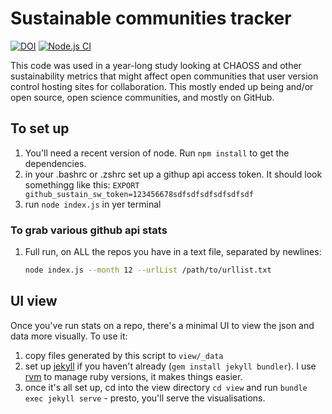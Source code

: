 # Sustainable communities tracker

[![DOI](https://zenodo.org/badge/DOI/10.5281/zenodo.8082469.svg)](https://doi.org/10.5281/zenodo.8082469) 
[![Node.js CI](https://github.com/yochannah/sustainable-communities-tracker/actions/workflows/node.js.yml/badge.svg)](https://github.com/yochannah/sustainable-communities-tracker/actions/workflows/node.js.yml)

This code was used in a year-long study looking at CHAOSS and other sustainability metrics that might affect open communities that user version control hosting sites for collaboration. This mostly ended up being and/or open source, open science communities, and mostly on GitHub. 

## To set up

1. You'll need a recent version of node. Run `npm install` to get the dependencies.
2. in your .bashrc or .zshrc set up a githup api access token. It should look somethingg like this: `EXPORT github_sustain_sw_token=123456678sdfsdfsdfsdfsdfsdf`
3. run `node index.js` in yer terminal

### To grab various github api stats

1. Full run, on ALL the repos you have in a text file, separated by newlines: 
    ```bash
    node index.js --month 12 --urlList /path/to/urllist.txt
    ```

## UI view

Once you've run stats on a repo, there's a minimal UI to view the json and data more visually. To use it:

1. copy files generated by this script to `view/_data`
2. set up [jekyll](https://jekyllrb.com/docs/installation/) if you haven't already (`gem install jekyll bundler`). I use [rvm](https://rvm.io/) to manage ruby versions, it makes things easier.
3. once it's all set up, cd into the view directory `cd view` and run `bundle exec jekyll serve` - presto, you'll serve the visualisations.

